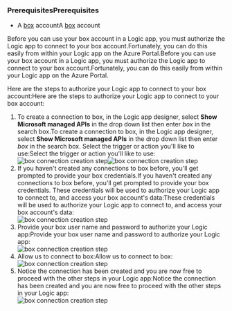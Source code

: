 ### <a name="prerequisites"></a><span data-ttu-id="f00e2-101">Prerequisites</span><span class="sxs-lookup"><span data-stu-id="f00e2-101">Prerequisites</span></span>
* <span data-ttu-id="f00e2-102">A [box](http://box.com) account</span><span class="sxs-lookup"><span data-stu-id="f00e2-102">A [box](http://box.com) account</span></span>  

<span data-ttu-id="f00e2-103">Before you can use your box account in a Logic app, you must authorize the Logic app to connect to your box account.Fortunately, you can do this easily from within your Logic app on the Azure Portal.</span><span class="sxs-lookup"><span data-stu-id="f00e2-103">Before you can use your box account in a Logic app, you must authorize the Logic app to connect to your box account.Fortunately, you can do this easily from within your Logic app on the Azure Portal.</span></span>  

<span data-ttu-id="f00e2-104">Here are the steps to authorize your Logic app to connect to your box account:</span><span class="sxs-lookup"><span data-stu-id="f00e2-104">Here are the steps to authorize your Logic app to connect to your box account:</span></span>  

1. <span data-ttu-id="f00e2-105">To create a connection to box, in the Logic app designer, select **Show Microsoft managed APIs** in the drop down list then enter *box* in the search box.</span><span class="sxs-lookup"><span data-stu-id="f00e2-105">To create a connection to box, in the Logic app designer, select **Show Microsoft managed APIs** in the drop down list then enter *box* in the search box.</span></span> <span data-ttu-id="f00e2-106">Select the trigger or action you'll like to use:</span><span class="sxs-lookup"><span data-stu-id="f00e2-106">Select the trigger or action you'll like to use:</span></span>  
   <span data-ttu-id="f00e2-107">![box connection creation step](https://docstestmedia1.blob.core.windows.net/azure-media/includes/media/connectors-create-api-box/box-1.png)</span><span class="sxs-lookup"><span data-stu-id="f00e2-107">![box connection creation step](https://docstestmedia1.blob.core.windows.net/azure-media/includes/media/connectors-create-api-box/box-1.png)</span></span>  
2. <span data-ttu-id="f00e2-108">If you haven't created any connections to box before, you'll get prompted to provide your box credentials.</span><span class="sxs-lookup"><span data-stu-id="f00e2-108">If you haven't created any connections to box before, you'll get prompted to provide your box credentials.</span></span> <span data-ttu-id="f00e2-109">These credentials will be used to authorize your Logic app to connect to, and access your box account's data:</span><span class="sxs-lookup"><span data-stu-id="f00e2-109">These credentials will be used to authorize your Logic app to connect to, and access your box account's data:</span></span>  
   ![box connection creation step](https://docstestmedia1.blob.core.windows.net/azure-media/includes/media/connectors-create-api-box/box-2.png)  
3. <span data-ttu-id="f00e2-111">Provide your box user name and password to authorize your Logic app:</span><span class="sxs-lookup"><span data-stu-id="f00e2-111">Provide your box user name and password to authorize your Logic app:</span></span>  
   ![box connection creation step](https://docstestmedia1.blob.core.windows.net/azure-media/includes/media/connectors-create-api-box/box-3.png)  
4. <span data-ttu-id="f00e2-113">Allow us to connect to box:</span><span class="sxs-lookup"><span data-stu-id="f00e2-113">Allow us to connect to box:</span></span>  
   ![box connection creation step](https://docstestmedia1.blob.core.windows.net/azure-media/includes/media/connectors-create-api-box/box-4.png)  
5. <span data-ttu-id="f00e2-115">Notice the connection has been created and you are now free to proceed with the other steps in your Logic app:</span><span class="sxs-lookup"><span data-stu-id="f00e2-115">Notice the connection has been created and you are now free to proceed with the other steps in your Logic app:</span></span>  
   ![box connection creation step](https://docstestmedia1.blob.core.windows.net/azure-media/includes/media/connectors-create-api-box/box-5.png)  






